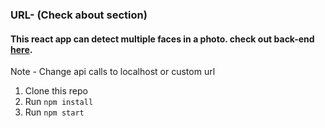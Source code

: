 ### URL- (Check about section)

#### This react app can detect multiple faces in a photo. check out back-end [here](https://github.com/sathvik987/face-detector-back-end).

Note - Change api calls to localhost or custom url

1. Clone this repo
2. Run `npm install`
3. Run `npm start`
